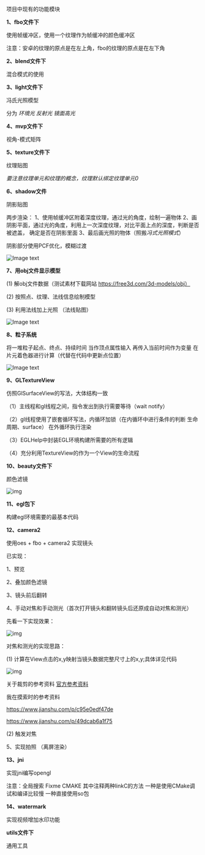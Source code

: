 项目中现有的功能模块

**1、fbo文件下**

使用帧缓冲区，使用一个纹理作为帧缓冲的颜色缓冲区

注意：安卓的纹理的原点是在左上角，fbo的纹理的原点是在左下角

**2、blend文件下**

混合模式的使用

**3、light文件下**

冯氏光照模型

分为 *环境光  反射光 镜面高光*

**4、mvp文件下**

视角-模式矩阵

**5、texture文件下**

纹理贴图

*要注意纹理单元和纹理的概念，纹理默认绑定纹理单元0*

**6、shadow文件**

阴影贴图

两步渲染：
1、使用帧缓冲区附着深度纹理，通过光的角度，绘制一遍物体
2、画阴影平面，通过光的角度，利用上一次深度纹理，对比平面上点的深度，判断是否被遮盖，
确定是否在阴影里面
3、最后画光照的物体（照搬*冯式光照模式*）

阴影部分使用PCF优化，模糊过渡

![Image text](https://github.com/cy-cyx/OpenGlDome/blob/master/img/QQ图片20191115103923.png)

**7、用obj文件显示模型**

(1) 解obj文件数据（测试素材下载网站 https://free3d.com/3d-models/obj）

(2) 按照点、纹理、法线信息绘制模型

(3) 利用法线加上光照 （法线贴图）

![Image text](https://github.com/cy-cyx/OpenGlDome/blob/master/img/QQ图片20191115103942.png)

**8、粒子系统**

将一堆粒子起点、终点、持续时间 当作顶点属性输入 再传入当前时间作为变量
在片元着色器进行计算（代替在代码中更新点位置）

![Image text](https://github.com/cy-cyx/OpenGlDome/blob/master/img/QQ%E5%9B%BE%E7%89%8720191119015745.png)

**9、GLTextureView**

仿照GlSurfaceView的写法，大体结构一致

（1）主线程和gl线程之间，指令发出到执行需要等待（wait notify）

（2）gl线程使用了嵌套循环写法，内循环加锁（在内循环中进行条件的判断 生命周期、surface） 在外循环执行渲染

（3）EGLHelp中封装EGL环境构建所需要的所有逻辑

（4）充分利用TextureView的作为一个View的生命流程

**10、beauty文件下**

颜色滤镜

![img](https://github.com/cy-cyx/OpenGlDome/blob/master/img/201911261803.gif)

**11、egl包下**

构建egl环境需要的最基本代码

**12、camera2**

使用oes + fbo + camera2 实现镜头

已实现：

1、预览

2、叠加颜色滤镜

3、镜头前后翻转

4、手动对焦和手动测光（首次打开镜头和翻转镜头后还原成自动对焦和测光）

先看一下实现效果：

![img](https://github.com/cy-cyx/OpenGlDome/blob/master/img/201912121649.gif)

对焦和测光的实现思路：

(1) 计算在View点击的x,y映射当镜头数据完整尺寸上的x,y;具体详见代码

![img](https://github.com/cy-cyx/OpenGlDome/blob/master/img/201912121712.png)

关于裁剪的参考资料 [官方参考资料](https://source.android.google.cn/devices/camera/camera3_crop_reprocess)

我在摸索时的参考资料

https://www.jianshu.com/p/c95e0edf47de

https://www.jianshu.com/p/49dcab6a1f75

(2) 触发对焦

5、实现拍照 （离屏渲染）

**13、jni**

实现jni编写opengl

注意：全局搜索 Fixme CMAKE 其中注释两种linkC的方法
一种是使用CMake调试和编译比较慢 一种直接使用so包

**14、watermark**

实现视频增加水印功能

**utils文件下**

通用工具
